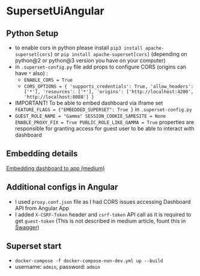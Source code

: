 # SupersetUiAngular

## Python Setup

- to enable cors in python please install `pip3 install apache-superset[cors]` or `pip install apache-superset[cors]` (depending on python@2 or python@3 version you have on your computer)
- in `.superset-config.py` file add props to configure CORS (origins can have `*` also) : 
  - `ENABLE_CORS = True`
  - `CORS_OPTIONS = {
    'supports_credentials': True,
    'allow_headers': ['*'],
    'resources': ['*'],
    'origins': ['http://localhost:4200', 'http://localhost:8088']
    }`
- IMPORTANT! To be able to embed dashboard via iframe set `FEATURE_FLAGS = {"EMBEDDED_SUPERSET": True }` in `.superset-config.py`
- `GUEST_ROLE_NAME = "Gamma" SESSION_COOKIE_SAMESITE = None
  ENABLE_PROXY_FIX = True PUBLIC_ROLE_LIKE_GAMMA = True` properties are responsible for granting access for guest user to be able to interact with dashboard

## Embedding details

[Embedding dashboard to app (medium)](https://medium.com/@khushbu.adav/embedding-superset-dashboards-in-your-react-application-7f282e3dbd88)

## Additional configs in Angular

- I used `proxy.conf.json` file as I had CORS issues accessing Dashboard API from Angular App
- I added `X-CSRF-Token` header and `csrf-token` API call as it is required to get `guest-token` (This is not described in medium article, fount this in [Swagger](http://localhost:8088/swagger/v1))

## Superset start
- `docker-compose -f docker-compose-non-dev.yml up --build`
- username: `admin`, password: `admin`
